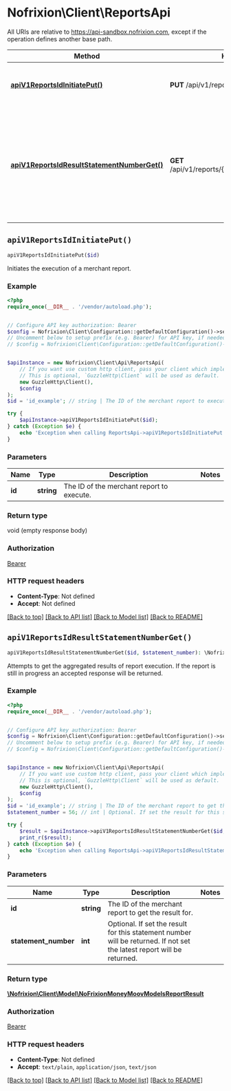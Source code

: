 # Nofrixion\Client\ReportsApi

All URIs are relative to https://api-sandbox.nofrixion.com, except if the operation defines another base path.

| Method | HTTP request | Description |
| ------------- | ------------- | ------------- |
| [**apiV1ReportsIdInitiatePut()**](ReportsApi.md#apiV1ReportsIdInitiatePut) | **PUT** /api/v1/reports/{id}/initiate | Initiates the execution of a merchant report. |
| [**apiV1ReportsIdResultStatementNumberGet()**](ReportsApi.md#apiV1ReportsIdResultStatementNumberGet) | **GET** /api/v1/reports/{id}/result/{statementNumber} | Attempts to get the aggregated results of report execution. If the   report is still in progress an accepted response will be returned. |


## `apiV1ReportsIdInitiatePut()`

```php
apiV1ReportsIdInitiatePut($id)
```

Initiates the execution of a merchant report.

### Example

```php
<?php
require_once(__DIR__ . '/vendor/autoload.php');


// Configure API key authorization: Bearer
$config = Nofrixion\Client\Configuration::getDefaultConfiguration()->setApiKey('Authorization', 'YOUR_API_KEY');
// Uncomment below to setup prefix (e.g. Bearer) for API key, if needed
// $config = Nofrixion\Client\Configuration::getDefaultConfiguration()->setApiKeyPrefix('Authorization', 'Bearer');


$apiInstance = new Nofrixion\Client\Api\ReportsApi(
    // If you want use custom http client, pass your client which implements `GuzzleHttp\ClientInterface`.
    // This is optional, `GuzzleHttp\Client` will be used as default.
    new GuzzleHttp\Client(),
    $config
);
$id = 'id_example'; // string | The ID of the merchant report to execute.

try {
    $apiInstance->apiV1ReportsIdInitiatePut($id);
} catch (Exception $e) {
    echo 'Exception when calling ReportsApi->apiV1ReportsIdInitiatePut: ', $e->getMessage(), PHP_EOL;
}
```

### Parameters

| Name | Type | Description  | Notes |
| ------------- | ------------- | ------------- | ------------- |
| **id** | **string**| The ID of the merchant report to execute. | |

### Return type

void (empty response body)

### Authorization

[Bearer](../../README.md#Bearer)

### HTTP request headers

- **Content-Type**: Not defined
- **Accept**: Not defined

[[Back to top]](#) [[Back to API list]](../../README.md#endpoints)
[[Back to Model list]](../../README.md#models)
[[Back to README]](../../README.md)

## `apiV1ReportsIdResultStatementNumberGet()`

```php
apiV1ReportsIdResultStatementNumberGet($id, $statement_number): \Nofrixion\Client\Model\NoFrixionMoneyMoovModelsReportResult
```

Attempts to get the aggregated results of report execution. If the   report is still in progress an accepted response will be returned.

### Example

```php
<?php
require_once(__DIR__ . '/vendor/autoload.php');


// Configure API key authorization: Bearer
$config = Nofrixion\Client\Configuration::getDefaultConfiguration()->setApiKey('Authorization', 'YOUR_API_KEY');
// Uncomment below to setup prefix (e.g. Bearer) for API key, if needed
// $config = Nofrixion\Client\Configuration::getDefaultConfiguration()->setApiKeyPrefix('Authorization', 'Bearer');


$apiInstance = new Nofrixion\Client\Api\ReportsApi(
    // If you want use custom http client, pass your client which implements `GuzzleHttp\ClientInterface`.
    // This is optional, `GuzzleHttp\Client` will be used as default.
    new GuzzleHttp\Client(),
    $config
);
$id = 'id_example'; // string | The ID of the merchant report to get the result for.
$statement_number = 56; // int | Optional. If set the result for this statement number               will be returned. If not set the latest report will be returned.

try {
    $result = $apiInstance->apiV1ReportsIdResultStatementNumberGet($id, $statement_number);
    print_r($result);
} catch (Exception $e) {
    echo 'Exception when calling ReportsApi->apiV1ReportsIdResultStatementNumberGet: ', $e->getMessage(), PHP_EOL;
}
```

### Parameters

| Name | Type | Description  | Notes |
| ------------- | ------------- | ------------- | ------------- |
| **id** | **string**| The ID of the merchant report to get the result for. | |
| **statement_number** | **int**| Optional. If set the result for this statement number               will be returned. If not set the latest report will be returned. | |

### Return type

[**\Nofrixion\Client\Model\NoFrixionMoneyMoovModelsReportResult**](../Model/NoFrixionMoneyMoovModelsReportResult.md)

### Authorization

[Bearer](../../README.md#Bearer)

### HTTP request headers

- **Content-Type**: Not defined
- **Accept**: `text/plain`, `application/json`, `text/json`

[[Back to top]](#) [[Back to API list]](../../README.md#endpoints)
[[Back to Model list]](../../README.md#models)
[[Back to README]](../../README.md)
